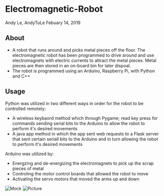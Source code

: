 # Electromagnetic-Robot
Andy Le, AndyTuLe Febuary 14, 2019

## About
- A robot that runs around and picks metal pieces off the floor. The electromagnetic robot has been programmed to drive around and use electromagnets with electric currents to attract the metal pieces. Metal pieces are then stored in an on-board bin for later dispoal. 
- The robot is programmed using an Arduino, Raspberry Pi, with Python and C++

## Usage

Python was utilized in two different ways in order for the robot to be controlled remotely:

- A wireless keybaord method which through Pygame; read key press for commands sending serial bits to the Arduino to allow the robot to perform it's desired movements
- A java app method in which the app sent web requests to a Flask server that sent certain seriall bits to the Arduino and in turn allowing the robot to perform it's desired movements

Arduino was utilized by:
- Energzing and de-energizing the electromagnets to pick up the scrap pieces of metal
- Controling the motor control boards that allowed the robot to move
- Activating the servo motors that moved the arms up and down

![Mock](https://user-images.githubusercontent.com/47620000/70858128-b1e42480-1ec9-11ea-87d7-c5e7b632f8f8.png "Mock")
![Picture](https://user-images.githubusercontent.com/47620000/70858137-e3f58680-1ec9-11ea-8950-3b28b316d88e.png "{icture")
